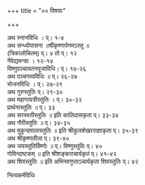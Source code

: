 +++
title = "०० विषयाः"

+++
  
अथ स्नानविधिः । प्। १-४  
अथ सन्ध्योपासना ॥श्रीकृष्णार्पणमऽस्तु ॥  
 (त्रिकालोचितम्) प्। ४ तो प्। १२  
नैवेद्यमन्त्राः । १२-१४  
विष्णुपञ्चायतनपूजाविधि। प्। १४-२६  
अथ पञ्चगव्यविधिः ॥ प्। २६-२७  
भोजनविधिः । प्। २७-२९  
अथ गुरुस्तुतिः प्। २९-३०  
अथ महागायत्रीस्तुतिः । प्। ३०-३२  
प्रार्थनास्तुतिः ॥ प्। ३३  
अथ सरस्वतीस्तुतिः ॥ इति कालिदासकृता प्। ३३-३४  
अथ गौरीस्तुतिः ॥ प्। ३४-३५  
अथ मुकुन्दमालास्तुतिः ॥ इति श्रीकुलशेखरराज्ञाकृता प्। ३५-३९  
अथ श्रीकृष्णलीला प्। ३९-४०  
अथ जयस्तुतिर्विष्णोः ॥ प्। विष्णुस्तुतिः प्। ४०  
गोविन्दाष्टकम् ॥ इति श्रीशङ्कराचार्यकृतं प्। ४१-४२  
अथ शिवस्तुतिः ॥ इति अभिनवगुप्ताऽचार्यकृता शिवस्तुतिः प्। ४२   
  
नित्यकर्मविधिः  
  
